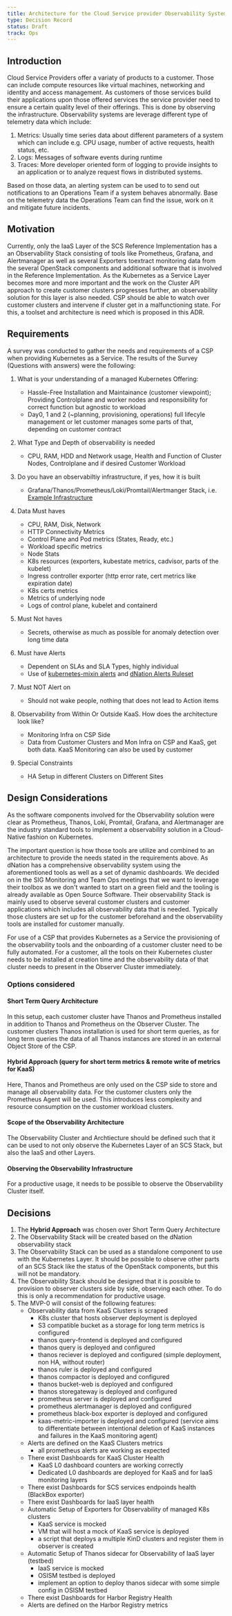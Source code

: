 ```yaml
---
title: Architecture for the Cloud Service provider Observability System for the KaaS Layer
type: Decision Record
status: Draft
track: Ops
---
```


## Introduction

Cloud Service Providers offer a variaty of products to a customer. Those can include compute resources like virtual machines, networking and identity and access management. As customers of those services build their applications upon those offered services the service provider need to ensure a certain quality level of their offerings. This is done by observing the infrastructure. Observability systems are leverage different type of telemetry data which include:

1. Metrics: Usually time series data about different parameters of a system which can include e.g. CPU usage, number of active requests, health status, etc.
2. Logs: Messages of software events during runtime
3. Traces: More developer oriented form of logging to provide insights to an application or to analyze request flows in distributed systems.

Based on those data, an alerting system can be used to to send out notifications to an Operations Team if a system behaves abnormally. Base on the telemetry data the Operations Team can find the issue, work on it and mitigate future incidents.

## Motivation

Currently, only the IaaS Layer of the SCS Reference Implementation has a an Observability Stack consisting of tools like Prometheus, Grafana, and Alertmanager as well as several Exporters toextract monitoring data from the several OpenStack components and additional software that is involved in the Reference Implementation. As the Kubernetes as a Service Layer becomes more and more important and the work on the Cluster API approach to create customer clusters progresses further, an observability solution for this layer is also needed. CSP should be able to watch over customer clusters and intervene if cluster get in a malfunctioning state. For this, a toolset and architecture is need which is proposed in this ADR.

## Requirements

A survey was conducted to gather the needs and requirements of a CSP when providing Kubernetes as a Service. The results of the Survey (Questions with answers) were the following:

1. What is your understanding of a managed Kubernetes Offering:
    - Hassle-Free Installation and Maintainance (customer viewpoint); Providing Controlplane and worker nodes and responsibility for correct function but agnostic to workload
    - Day0, 1 and 2 (~planning, provisioning, operations) full lifecyle management or let customer manages some parts of that, depending on customer contract

2. What Type and Depth of observability is needed
    - CPU, RAM, HDD and Network usage, Health and Function of Cluster Nodes, Controlplane and if desired Customer Workload

3. Do you have an observabiltiy infrastructure, if yes, how it is built
    - Grafana/Thanos/Prometheus/Loki/Promtail/Alertmanger Stack, i.e. [Example Infrastructure](https://raw.githubusercontent.com/dNationCloud/kubernetes-monitoring-stack/main/thanos-deployment-architecture.svg)

4. Data Must haves
    - CPU, RAM, Disk, Network
    - HTTP Connectivity Metrics
    - Control Plane and Pod metrics (States, Ready, etc.)
    - Workload specific metrics
    - Node Stats
    - K8s resources (exporters, kubestate metrics, cadvisor, parts of the kubelet)
    - Ingress controller exporter (http error rate, cert metrics like expiration date)
    - K8s certs metrics
    - Metrics of underlying node
    - Logs of control plane, kubelet and containerd

5. Must Not haves
    - Secrets, otherwise as much as possible for anomaly detection over long time data

6. Must have Alerts
    - Dependent on SLAs and SLA Types, highly individual
    - Use of [kubernetes-mixin alerts](https://github.com/kubernetes-monitoring/kubernetes-mixin/tree/master/alerts) and [dNation Alerts Ruleset](https://github.com/dNationCloud/kubernetes-monitoring/tree/main/jsonnet/rules)

7. Must NOT Alert on
    - Should not wake people, nothing that does not lead to Action items

8. Observability from Within Or Outside KaaS. How does the architecture look like?
    - Monitoring Infra on CSP Side
    - Data from Customer Clusters and Mon Infra on CSP and KaaS, get both data. KaaS Monitoring can also be used by customer

9. Special Constraints
    - HA Setup in different Clusters on Different Sites

## Design Considerations

As the software components involved for the Observability solution were clear as Prometheus, Thanos, Loki, Promtail, Grafana, and Alertmanager are the industry standard tools to implement a observability solution in a Cloud-Native fashion on Kubernetes.

The important question is how those tools are utilize and combined to an architecture to provide the needs stated in the requirements above. As dNation has a comprehensive observability system using the aforementioned tools as well as a set of dynamic dashboards. We decided on in the SIG Monitoring and Team Ops meetings that we want to leverage their toolbox as we don't wanted to start on a green field and the tooling is already available as Open Source Software. Their observability Stack is mainly used to observe several customer clusters and customer applications which includes all observability data that is needed. Typically those clusters are set up for the customer beforehand and the observability tools are installed for customer manually.

For use of a CSP that provides Kubernetes as a Service the provisioning of the observability tools and the onboarding of a customer cluster need to be fully automated. For a customer, all the tools on their Kubernetes cluster needs to be installed at creation time and the observability data of that cluster needs to present in the Observer Cluster immediately.

### Options considered

#### Short Term Query Architecture

In this setup, each customer cluster have Thanos and Prometheus installed in addition to Thanos and Prometheus on the Observer Cluster. The customer clusters Thanos installation is used for short term queries, as for long term queries the data of all Thanos instances are stored in an external Object Store of the CSP.

#### Hybrid Approach (query for short term metrics & remote write of metrics for KaaS)

Here, Thanos and Prometheus are only used on the CSP side to store and manage all observability data. For the customer clusters only the Prometheus Agent will be used. This introduces less complexity and resource consumption on the customer workload clusters.

#### Scope of the Observability Architecture

The Observability Cluster and Archtiecture should be defined such that it can be used to not only observe the Kubernetes Layer of an SCS Stack, but also the IaaS and other Layers.

#### Observing the Observability Infrastructure

For a productive usage, it needs to be possible to observe the Observability Cluster itself.

## Decisions

1. The **Hybrid Approach** was chosen over Short Term Query Architecture
2. The Observability Stack will be created based on the dNation observability stack
3. The Observability Stack can be used as a standalone component to use with the Kubernetes Layer. It should be possible to observe other parts of an SCS Stack like the status of the OpenStack components, but this will not be mandatory.
4. The Observability Stack should be designed that it is possible to provision to observer clusters side by side, observing each other. To do this is only a recommendation for productive usage.
5. The MVP-0 will consist of the following features:
    - Observability data from KaaS Clusters is scraped
        - K8s cluster that hosts observer deployment is deployed
        - S3 compatible bucket as a storage for long term metrics is configured
        - thanos query-frontend is deployed and configured
        - thanos query is deployed and configured
        - thanos reciever is deployed and configured (simple deployment, non HA, without router)
        - thanos ruler is deployed and configured
        - thanos compactor is deployed and configured
        - thanos bucket-web is deployed and configured
        - thanos storegateway is deployed and configured
        - prometheus server is deployed and configured
        - prometheus alertmanager is deployed and configured
        - prometheus black-box exporter is deployed and configured
        - kaas-metric-importer is deployed and configured (service aims to differentiate between intentional deletion of KaaS instances and failures in the KaaS monitoring agent)
    - Alerts are defined on the KaaS Clusters metrics
        - all prometheus alerts are working as expected
    - There exist Dashboards for KaaS Cluster Health
        - KaaS L0 dashboard counters are working correctly
        - Dedicated L0 dashboards are deployed for KaaS and for IaaS monitoring layers
    - There exist Dashboards for SCS services endpoinds health (BlackBox exporter)
    - There exist Dashboards for IaaS layer health
    - Automatic Setup of Exporters for Observability of managed K8s clusters
        - KaaS service is mocked
        - VM that will host a mock of KaaS service is deployed
        - a script that deploys a multiple KinD clusters and register them in observer is created
    - Automatic Setup of Thanos sidecar for Observability of IaaS layer (testbed)
        - IaaS service is mocked
        - OSISM testbed is deployed
        - implement an option to deploy thanos sidecar with some simple config in OSISM testbed
    - There exist Dashboards for Harbor Registry Health
    - Alerts are defined on the Harbor Registry metrics
